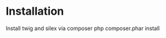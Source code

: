 Installation
====================

Install twig and silex via composer
    php composer.phar install